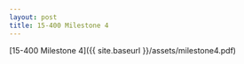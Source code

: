 ```yaml
---
layout: post
title: 15-400 Milestone 4
---
```


[15-400 Milestone 4]({{ site.baseurl }}/assets/milestone4.pdf)
